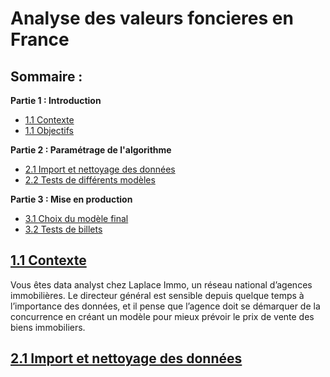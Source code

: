 # Analyse des valeurs foncieres en France
## Sommaire :
 **Partie 1 : Introduction**
 - <a href="#C1">1.1 Contexte</a>
 - <a href="#C1">1.1 Objectifs</a>
  
**Partie 2 : Paramétrage de l'algorithme**
 - <a href="#C2">2.1 Import et nettoyage des données</a>
 - <a href="#C3">2.2 Tests de différents modèles</a>
 
**Partie 3 : Mise en production**
 - <a href="#C4">3.1 Choix du modèle final</a>
 - <a href="#C5">3.2 Tests de billets</a>


## <a name="C1"><u>1.1 Contexte</u></a>
 Vous êtes data analyst chez Laplace Immo, un réseau national d’agences immobilières.
 Le directeur général est sensible depuis quelque temps à l’importance des données, et il pense que l’agence doit se démarquer de la concurrence en créant un modèle pour mieux prévoir le prix de vente des biens immobiliers. 


## <a name="C2"><u>2.1 Import et nettoyage des données</u></a>
